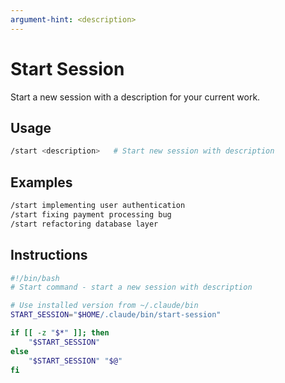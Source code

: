 ```yaml
---
argument-hint: <description>
---
```


# Start Session

Start a new session with a description for your current work.

## Usage
```bash
/start <description>   # Start new session with description
```

## Examples
```bash
/start implementing user authentication
/start fixing payment processing bug
/start refactoring database layer
```

## Instructions

```bash
#!/bin/bash
# Start command - start a new session with description

# Use installed version from ~/.claude/bin
START_SESSION="$HOME/.claude/bin/start-session"

if [[ -z "$*" ]]; then
    "$START_SESSION"
else
    "$START_SESSION" "$@"
fi
```